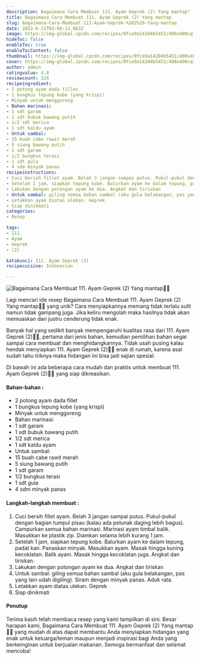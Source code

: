 ```yaml
---
description: Bagaimana Cara Membuat 111. Ayam Geprek (2) Yang mantap"
title: Bagaimana Cara Membuat 111. Ayam Geprek (2) Yang mantap
slug: Bagaimana-Cara-Membuat-111-Ayam-Geprek-%282%29-Yang-mantap
date: 2022-6-21T03:09:12.063Z
image: https://img-global.cpcdn.com/recipes/0fce9a14204b5451/400x400cq70/photo.jpg
hideToc: false
enableToc: true
enableTocContent: false
thumbnail: https://img-global.cpcdn.com/recipes/0fce9a14204b5451/400x400cq70/photo.jpg
cover: https://img-global.cpcdn.com/recipes/0fce9a14204b5451/400x400cq70/photo.jpg
author: admin
ratingvalue: 4.8
reviewcount: 124
recipeingredient:
- 2 potong ayam dada fillet
- 1 bungkus tepung kobe (yang krispi)
- Minyak untuk menggoreng
- Bahan marinasi:
- 1 sdt garam
- 1 sdt bubuk bawang putih
- 1/2 sdt merica
- 1 sdt kaldu ayam
- Untuk sambal:
- 15 buah cabe rawit merah
- 5 siung bawang putih
- 1 sdt garam
- 1/2 bungkus terasi
- 1 sdt gula
- 4 sdm minyak panas
recipeinstructions:
- Cuci bersih fillet ayam. Belah 3 jangan sampai putus. Pukul-pukul dengan bagian tumpul pisau (kalau ada pelunak daging lebih bagus). Campurkan semua bahan marinasi. Marinasi ayam timbal balik. Masukkan ke plastik zip. Diamkan selama lebih kurang 1 jam.
- Setelah 1 jam, siapkan tepung kobe. Balurkan ayam ke dalam tepung, padat kan. Panaskan minyak. Masukkan ayam. Masak hingga kuning kecoklatan. Balik ayam. Masak hingga kecoklatan juga. Angkat dan tiriskan.
- Lakukan dengan potongan ayam ke dua. Angkat dan tiriskan
- Untuk sambal: giling semua bahan sambal (aku gula belakangan, pas yang lain udah digiling). Siram dengan minyak panas. Aduk rata.
- Letakkan ayam diatas ulekan. Geprek
- Siap dinikmati
categories:
- Resep

tags:
- 111.
- Ayam
- Geprek
- (2)

katakunci: 111. Ayam Geprek (2)
recipecuisine: Indonesian

---
```


![Bagaimana Cara Membuat 111. Ayam Geprek (2) Yang mantap👩‍🍳](https://img-global.cpcdn.com/recipes/0fce9a14204b5451/400x400cq70/photo.jpg)

Lagi mencari ide resep Bagaimana Cara Membuat 111. Ayam Geprek (2) Yang mantap👩‍🍳 yang unik? Cara menyiapkannya memang tidak terlalu sulit namun tidak gampang juga. Jika keliru mengolah maka hasilnya tidak akan memuaskan dan justru cenderung tidak enak.

Banyak hal yang sedikit banyak mempengaruhi kualitas rasa dari 111. Ayam Geprek (2)👩‍🍳, pertama dari jenis bahan, kemudian pemilihan bahan segar sampai cara membuat dan menghidangkannya. Tidak usah pusing kalau hendak menyiapkan 111. Ayam Geprek (2)👩‍🍳 enak di rumah, karena asal sudah tahu triknya maka hidangan ini bisa jadi sajian spesial.

Di bawah ini ada beberapa cara mudah dan praktis untuk membuat 111. Ayam Geprek (2)👩‍🍳 yang siap dikreasikan.

<!--inarticleads1-->

#### Bahan-bahan :

- 2 potong ayam dada fillet
- 1 bungkus tepung kobe (yang krispi)
- Minyak untuk menggoreng
- Bahan marinasi:
- 1 sdt garam
- 1 sdt bubuk bawang putih
- 1/2 sdt merica
- 1 sdt kaldu ayam
- Untuk sambal:
- 15 buah cabe rawit merah
- 5 siung bawang putih
- 1 sdt garam
- 1/2 bungkus terasi
- 1 sdt gula
- 4 sdm minyak panas

<!--inarticleads2-->

#### Langkah-langkah membuat :

1. Cuci bersih fillet ayam. Belah 3 jangan sampai putus. Pukul-pukul dengan bagian tumpul pisau (kalau ada pelunak daging lebih bagus). Campurkan semua bahan marinasi. Marinasi ayam timbal balik. Masukkan ke plastik zip. Diamkan selama lebih kurang 1 jam.
1. Setelah 1 jam, siapkan tepung kobe. Balurkan ayam ke dalam tepung, padat kan. Panaskan minyak. Masukkan ayam. Masak hingga kuning kecoklatan. Balik ayam. Masak hingga kecoklatan juga. Angkat dan tiriskan.
1. Lakukan dengan potongan ayam ke dua. Angkat dan tiriskan
1. Untuk sambal: giling semua bahan sambal (aku gula belakangan, pas yang lain udah digiling). Siram dengan minyak panas. Aduk rata.
1. Letakkan ayam diatas ulekan. Geprek
1. Siap dinikmati

#### Penutup

Terima kasih telah membaca resep yang kami tampilkan di sini. Besar harapan kami, Bagaimana Cara Membuat 111. Ayam Geprek (2) Yang mantap👩‍🍳 yang mudah di atas dapat membantu Anda menyiapkan hidangan yang enak untuk keluarga/teman maupun menjadi inspirasi bagi Anda yang berkeinginan untuk berjualan makanan. Semoga bermanfaat dan selamat mencoba!